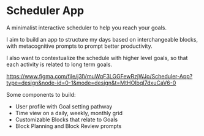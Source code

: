 # Scheduler App

A minimalist interactive scheduler to help you reach your goals. 

I aim to build an app to structure my days based on interchangeable blocks, with metacognitive prompts to prompt better productivity.

I also want to contextualize the schedule with higher level goals, so that each activity is related to long term goals.

https://www.figma.com/file/j3lVmuWqF3LGGFewRzjWJo/Scheduler-App?type=design&node-id=0-1&mode=design&t=MtHOIbqI7dxuCaV6-0

Some components to build:

- User profile with Goal setting pathway
- Time view on a daily, weekly, monthly grid
- Customizable Blocks that relate to Goals
- Block Planning and Block Review prompts

